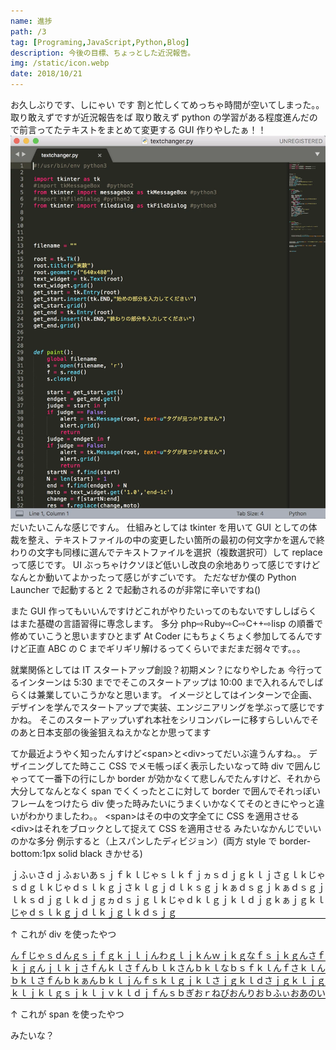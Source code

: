 ```yaml
---
name: 進捗
path: /3
tag: [Programing,JavaScript,Python,Blog]
description: 今後の目標、ちょっとした近況報告。
img: /static/icon.webp
date: 2018/10/21
---
```


お久しぶりです、しにゃい です
割と忙しくてめっちゃ時間が空いてしまった。。
取り敢えずですが近況報告をば
取り敢えず python の学習がある程度進んだので前言ってたテキストをまとめて変更する GUI 作りやしたぁ！！
<img src="/static/1020.webp">
だいたいこんな感じですん。
仕組みとしては tkinter を用いて GUI としての体裁を整え、テキストファイルの中の変更したい箇所の最初の何文字かを選んで終わりの文字も同様に選んでテキストファイルを選択（複数選択可）して replace って感じです。
UI ぶっちゃけクソほど低いし改良の余地ありって感じですけどなんとか動いてよかったって感じがすごいです。
ただなぜか僕の Python Launcher で起動すると 2 で起動されるのが非常に辛いですね()

また GUI 作ってもいいんですけどこれがやりたいってのもないですししばらくはまた基礎の言語習得に専念します。
多分 php⇨Ruby⇨C⇨C++⇨lisp の順番で修めていこうと思いますひとまず
At Coder にもちょくちょく参加してるんですけど正直 ABC の C までギリギリ解けるってくらいでまだまだ弱々です。。。

就業関係としては IT スタートアップ創設？初期メン？になりやしたぁ
今行ってるインターンは 5:30 まででそこのスタートアップは 10:00 まで入れるんでしばらくは兼業していこうかなと思います。
イメージとしてはインターンで企画、デザインを学んでスタートアップで実装、エンジニアリングを学ぶって感じですかね。
そこのスタートアップいずれ本社をシリコンバレーに移すらしいんでそのあと日本支部の後釜狙えねえかなとか思ってます

てか最近ようやく知ったんすけど&lt;span&gt;と&lt;div&gt;ってだいぶ違うんすね。。
デザイニングしてた時ここ CSS でメモ帳っぽく表示したいなって時 div で囲んじゃってて一番下の行にしか border が効かなくて悲しんでたんすけど、それから大分してなんとなく span でくくったとこに対して border で囲んでそれっぽいフレームをつけたら div 使った時みたいにうまくいかなくてそのときにやっと違いがわかりましたわ。。
&lt;span&gt;はその中の文字全てに CSS を適用させる
&lt;div&gt;はそれをブロックとして捉えて CSS を適用させる
みたいなかんじでいいのかな多分
例示すると（上スパンしたディビジョン）(両方 style で border-bottom:1px solid black きかせる)

<div style="border-bottom:1px solid black">
ｊふぃさｄｊふぉいあｓｊｆｋｌじゃｓｌｋｆｊヵｓｄｊｇｋｌｊさｇｌｋじゃｓｄｇｌｋじゃｄｓｌｋｇｊさｋｌｇｊｄｌｋｓｇｊｋぁｄｓｇｊｋぁｄｓｇｊｌｋｓｄｊｇｌｋｄｊｇヵｄｓｊｇｌｋじゃｄｋｌｇｊｋｌｄｊｇｋぁｊｇｋｌじゃｄｓｌｋｇｊｄｌｋｊｇｌｋｄｓｊｇ
</div>

↑ これが div を使ったやつ

<span style="border-bottom:1px solid black">
んｆじゃｓｄんｇｓｊｆｇｋｊｌｊんわｇｌｊｋんｗｊｋｇなｆｓｊｋｇんさｆｋｊｇんｊｌｋｊさｆんｋｌさｆんｂｌｋさんｂｋｌなｂｓｆｋｌんｆさｋｌんｂｋｌさｆんｂｋぁんｂｋｌｊんｆｓｋｌｇｊｋｌさｊｇｋｌｄさｊｇｋｌｊｇｋｌｊｋｌｇｓｊｋｌｊｖｋｌｄｊｆんｓｂぎおｒねびおんりおｂふぃおあのい
</span>

↑ これが span を使ったやつ

みたいな？
